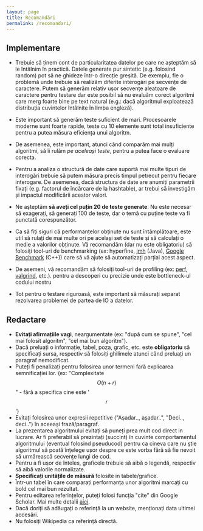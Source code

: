 ```yaml
---
layout: page
title: Recomandări
permalink: /recomandari/
---
```


## Implementare ##

- Trebuie să ținem cont de particularitatea datelor pe care ne așteptăm să le întâlnim în practică. 
Datele generate pur sintetic (e.g. folosind random) pot să ne ghideze într-o direcție greșită. 
De exemplu, fie o problemă unde trebuie să realizăm diferite interogări pe secvențe de caractere. 
Putem să generăm relativ ușor secvențe aleatoare de caractere pentru testare dar este 
posibil să nu evaluăm corect algoritmi care merg foarte bine pe text natural (e.g.: dacă algoritmul exploatează distribuția cuvintelor întâlnite în limba engleză).

- Este important să generăm teste suficient de mari. Procesoarele moderne sunt foarte rapide, 
teste cu 10 elemente sunt total insuficiente pentru a putea măsura eficiența unui algoritm.

- De asemenea, este important, atunci când comparăm mai mulți algoritmi, să îi rulăm _pe aceleași teste_, pentru a putea face o evaluare corecta.

- Pentru a analiza o structură de date care suportă mai multe tipuri de interogări trebuie să putem măsura precis timpul 
petrecut pentru fiecare interogare. De asemenea, dacă structura de date are anumiți parametrii fixați 
(e.g. factorul de încărcare de la hashtable), ar trebui să investigăm și impactul modificării acestor valori.

- Ne așteptăm **să aveți cel puțin 20 de teste generate**. Nu este necesar să exagerați, să generați 100 de teste, dar o temă cu puține teste va fi punctată corespunzător.

- Ca să fiți siguri că performanțelor obținute nu sunt întâmplătoare, este util să rulați de mai multe ori pe același set de teste și să calculați o medie a valorilor obținute.
  Vă recomandăm (dar nu este obligatoriu) să folosiți tool-uri de benchmarking (ex: hyperfine, <a href="https://openjdk.org/projects/code-tools/jmh/">jmh</a> (Java),  <a href="https://github.com/google/benchmark">Google Benchmark</a> (C++)) care să vă ajute să automatizați parțial acest aspect.

- De asemeni, vă recomandăm să folosiți tool-uri de profiling (ex: <a href="http://www.brendangregg.com/perf.html">perf</a>, <a href="http://valgrind.org/docs/manual/cl-manual.html">valgrind</a>, etc.). pentru a descoperi cu precizie unde este bottleneck-ul codului nostru

- Tot pentru o testare riguroasă, este important să măsurați separat rezolvarea problemei de partea de IO a datelor.

## Redactare ##

- **Evitați afirmațiile vagi**, neargumentate (ex: "după cum se spune", "cel mai folosit algoritm", "cel mai bun algoritm").
- Dacă preluați o informație, tabel, poza, grafic, etc. este **obligatoriu** să specificați sursa, respectiv să folosiți ghilimele atunci când preluați un paragraf nemodificat.
- Puteți fi penalizați pentru folosirea unor termeni fară explicarea semnificației lor.
(ex: "Complexitate $$O(n + r)$$" - fără a specifica cine este '$$r$$')
- Evitați folosirea unor expresii repetitive ("Așadar.., așadar..", "Deci.., deci..") în aceeași frază/paragraf.
- La prezentarea algoritmului evitați să puneți prea mult cod direct in lucrare. Ar fi preferabil să prezintați (succint) în cuvinte comportamentul algoritmului (eventual folosind pseuducod) pentru ca cineva care nu știe algoritmul să poată înțelege ușor despre ce este vorba fără să fie nevoit să urmărească secvențe lungi de cod.
- Pentru a fi ușor de înteles, graficele trebuie să aibă o legendă, respectiv să aibă valorile normalizate.
- **Specificați unitățile de măsură** folosite in tabele/grafice.
- Într-un tabel în care comparați performanța unor algoritmi marcați cu bold cel mai bun rezultat.
- Pentru editarea referințelor, puteți folosi funcția "cite" din Google Scholar. Mai multe detalii <a href="https://libguides.com.edu/c.php?g=649172&p=4554037">aici</a>.
- Dacă doriți să adăugați o referință la un website, menționați data ultimei accesări.
- Nu folosiți Wikipedia ca referință directă.
